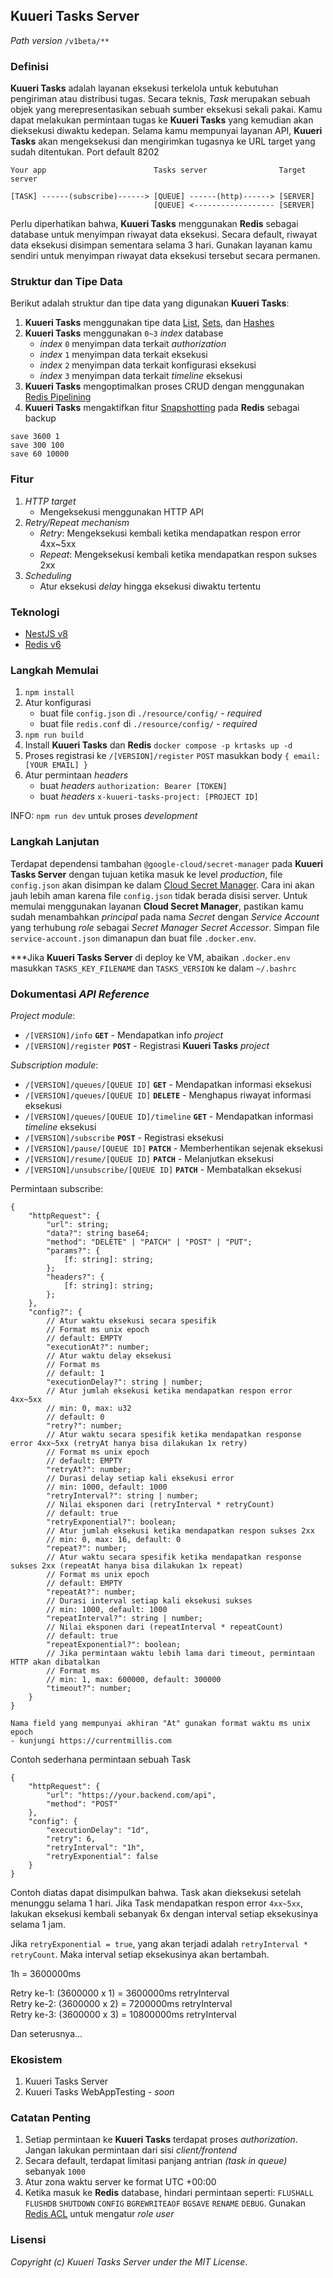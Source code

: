 ## Kuueri Tasks Server
*Path version* `/v1beta/**`


### Definisi
**Kuueri Tasks** adalah layanan eksekusi terkelola untuk kebutuhan pengiriman atau distribusi tugas. Secara teknis, *Task* merupakan sebuah objek yang merepresentasikan sebuah sumber eksekusi sekali pakai. Kamu dapat melakukan permintaan tugas ke **Kuueri Tasks** yang kemudian akan dieksekusi diwaktu kedepan. Selama kamu mempunyai layanan API, **Kuueri Tasks** akan mengeksekusi dan mengirimkan tugasnya ke URL target yang sudah ditentukan. Port default 8202

```
Your app                        Tasks server                Target server

[TASK] ------(subscribe)------> [QUEUE] ------(http)------> [SERVER]
                                [QUEUE] <------------------ [SERVER]
```

Perlu diperhatikan bahwa, **Kuueri Tasks** menggunakan **Redis** sebagai database untuk menyimpan riwayat data eksekusi. Secara default, riwayat data eksekusi disimpan sementara selama 3 hari. Gunakan layanan kamu sendiri untuk menyimpan riwayat data eksekusi tersebut secara permanen.


### Struktur dan Tipe Data
Berikut adalah struktur dan tipe data yang digunakan **Kuueri Tasks**:
1. **Kuueri Tasks** menggunakan tipe data [List](https://redis.io/docs/manual/data-types/#lists), [Sets](https://redis.io/docs/manual/data-types/#sets), dan [Hashes](https://redis.io/docs/manual/data-types/#hashes)
2. **Kuueri Tasks** menggunakan `0~3` *index* database
    - *index* `0` menyimpan data terkait *authorization*
    - *index* `1` menyimpan data terkait eksekusi
    - *index* `2` menyimpan data terkait konfigurasi eksekusi
    - *index* `3` menyimpan data terkait *timeline* eksekusi
3. **Kuueri Tasks** mengoptimalkan proses CRUD dengan menggunakan [Redis Pipelining](https://redis.io/docs/manual/pipelining/)
4. **Kuueri Tasks** mengaktifkan fitur [Snapshotting](https://github.com/redis/redis/blob/6.2.7/redis.conf#L362) pada **Redis** sebagai backup
```
save 3600 1
save 300 100
save 60 10000
```


### Fitur
1. *HTTP target*
    - Mengeksekusi menggunakan HTTP API
2. *Retry/Repeat mechanism*
    - *Retry*: Mengeksekusi kembali ketika mendapatkan respon error 4xx~5xx
    - *Repeat*: Mengeksekusi kembali ketika mendapatkan respon sukses 2xx
3. *Scheduling*
    - Atur eksekusi *delay* hingga eksekusi diwaktu tertentu


### Teknologi
- [NestJS v8](https://github.com/nestjs/nest/tree/v8.4.7)
- [Redis v6](https://github.com/redis/redis/tree/6.2.7)


### Langkah Memulai
1. `npm install`
2. Atur konfigurasi
    - buat file `config.json` di `./resource/config/` - *required*
    - buat file `redis.conf` di `./resource/config/` - *required*
3. `npm run build`
4. Install **Kuueri Tasks** dan **Redis** `docker compose -p krtasks up -d`
5. Proses registrasi ke `/[VERSION]/register` `POST` masukkan body `{ email: [YOUR EMAIL] }`
6. Atur permintaan *headers*
    - buat *headers* `authorization: Bearer [TOKEN]`
    - buat *headers* `x-kuueri-tasks-project: [PROJECT ID]`

INFO: `npm run dev` untuk proses *development*

### Langkah Lanjutan
Terdapat dependensi tambahan `@google-cloud/secret-manager` pada **Kuueri Tasks Server** dengan tujuan ketika masuk ke level *production*, file `config.json` akan disimpan ke dalam [Cloud Secret Manager](https://cloud.google.com/secret-manager). Cara ini akan jauh lebih aman karena file `config.json` tidak berada disisi server. Untuk memulai menggunakan layanan **Cloud Secret Manager**, pastikan kamu sudah menambahkan *principal* pada nama *Secret* dengan *Service Account* yang terhubung *role* sebagai *Secret Manager Secret Accessor*. Simpan file `service-account.json` dimanapun dan buat file `.docker.env`.

***Jika **Kuueri Tasks Server** di deploy ke VM, abaikan `.docker.env` masukkan `TASKS_KEY_FILENAME` dan `TASKS_VERSION` ke dalam `~/.bashrc`


### Dokumentasi *API Reference*
*Project module*:
- `/[VERSION]/info` **`GET`** - Mendapatkan info *project*
- `/[VERSION]/register` **`POST`** - Registrasi **Kuueri Tasks** *project*

*Subscription module*:
- `/[VERSION]/queues/[QUEUE ID]` **`GET`** - Mendapatkan informasi eksekusi
- `/[VERSION]/queues/[QUEUE ID]` **`DELETE`** - Menghapus riwayat informasi eksekusi
- `/[VERSION]/queues/[QUEUE ID]/timeline` **`GET`** - Mendapatkan informasi *timeline* eksekusi
- `/[VERSION]/subscribe` **`POST`** - Registrasi eksekusi
- `/[VERSION]/pause/[QUEUE ID]` **`PATCH`** - Memberhentikan sejenak eksekusi
- `/[VERSION]/resume/[QUEUE ID]` **`PATCH`** - Melanjutkan eksekusi
- `/[VERSION]/unsubscribe/[QUEUE ID]` **`PATCH`** - Membatalkan eksekusi

Permintaan subscribe:

```
{
    "httpRequest": {
        "url": string;
        "data?": string base64;
        "method": "DELETE" | "PATCH" | "POST" | "PUT";
        "params?": {
            [f: string]: string;
        };
        "headers?": {
            [f: string]: string;
        };
    },
    "config?": {
        // Atur waktu eksekusi secara spesifik
        // Format ms unix epoch
        // default: EMPTY
        "executionAt?": number;
        // Atur waktu delay eksekusi
        // Format ms
        // default: 1
        "executionDelay?": string | number;
        // Atur jumlah eksekusi ketika mendapatkan respon error 4xx~5xx
        // min: 0, max: u32
        // default: 0
        "retry?": number;
        // Atur waktu secara spesifik ketika mendapatkan response error 4xx~5xx (retryAt hanya bisa dilakukan 1x retry)
        // Format ms unix epoch
        // default: EMPTY
        "retryAt?": number;
        // Durasi delay setiap kali eksekusi error
        // min: 1000, default: 1000
        "retryInterval?": string | number;
        // Nilai eksponen dari (retryInterval * retryCount)
        // default: true
        "retryExponential?": boolean;
        // Atur jumlah eksekusi ketika mendapatkan respon sukses 2xx
        // min: 0, max: 16, default: 0
        "repeat?": number;
        // Atur waktu secara spesifik ketika mendapatkan response sukses 2xx (repeatAt hanya bisa dilakukan 1x repeat)
        // Format ms unix epoch
        // default: EMPTY
        "repeatAt?": number;
        // Durasi interval setiap kali eksekusi sukses
        // min: 1000, default: 1000
        "repeatInterval?": string | number;
        // Nilai eksponen dari (repeatInterval * repeatCount)
        // default: true
        "repeatExponential?": boolean;
        // Jika permintaan waktu lebih lama dari timeout, permintaan HTTP akan dibatalkan
        // Format ms
        // min: 1, max: 600000, default: 300000
        "timeout?": number;
    }
}

Nama field yang mempunyai akhiran "At" gunakan format waktu ms unix epoch
- kunjungi https://currentmillis.com
```

Contoh sederhana permintaan sebuah Task
```
{
    "httpRequest": {
        "url": "https://your.backend.com/api",
        "method": "POST"
    },
    "config": {
        "executionDelay": "1d",
        "retry": 6,
        "retryInterval": "1h",
        "retryExponential": false
    }
}
```
Contoh diatas dapat disimpulkan bahwa. Task akan dieksekusi setelah menunggu selama 1 hari. Jika Task mendapatkan respon error `4xx~5xx`, lakukan eksekusi kembali sebanyak 6x dengan interval setiap eksekusinya selama 1 jam.

Jika `retryExponential = true`, yang akan terjadi adalah `retryInterval * retryCount`. Maka interval setiap eksekusinya akan bertambah.

1h = 3600000ms

Retry ke-1: (3600000 x 1) = 3600000ms retryInterval\
Retry ke-2: (3600000 x 2) = 7200000ms retryInterval\
Retry ke-3: (3600000 x 3) = 10800000ms retryInterval

Dan seterusnya...

### Ekosistem
1. Kuueri Tasks Server
2. Kuueri Tasks WebAppTesting - *soon*


### Catatan Penting
1. Setiap permintaan ke **Kuueri Tasks** terdapat proses *authorization*. Jangan lakukan permintaan dari sisi *client/frontend*
2. Secara default, terdapat limitasi panjang antrian *(task in queue)* sebanyak `1000`
3. Atur zona waktu server ke format UTC +00:00
4. Ketika masuk ke **Redis** database, hindari permintaan seperti: `FLUSHALL` `FLUSHDB` `SHUTDOWN` `CONFIG` `BGREWRITEAOF` `BGSAVE` `RENAME` `DEBUG`. Gunakan [Redis ACL](https://redis.io/docs/manual/security/acl/) untuk mengatur *role user*


### Lisensi
*Copyright (c) Kuueri Tasks Server under the MIT License*.
